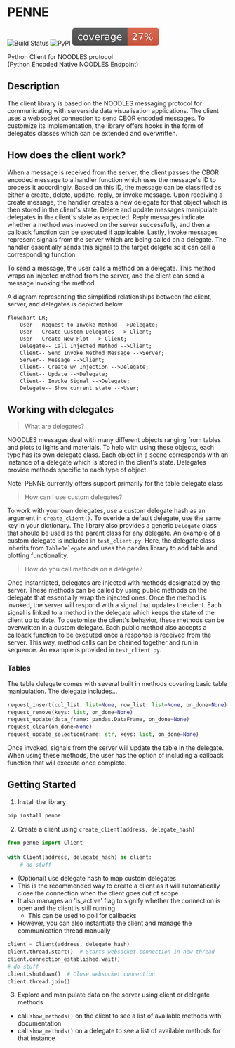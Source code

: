# PENNE

![Build Status](https://github.com/InsightCenterNoodles/Penne/workflows/CI/badge.svg)
![PyPI](https://img.shields.io/pypi/v/Penne)
![Coverage](tests/coverage/coverage.svg)


Python Client for NOODLES protocol  
(Python Encoded Native NOODLES Endpoint)

## Description
The client library is based on the NOODLES messaging protocol for communicating with serverside data visualisation applications. The client uses a websocket connection to send CBOR encoded messages. To customize its implementation, the
library offers hooks in the form of delegates classes which can be extended and overwritten.

## How does the client work?
When a message is received from the server, the client passes the CBOR encoded message to a handler function which uses
the message's ID to process it accordingly. Based on this ID, the message can be classified as either a create, delete, 
update, reply, or invoke message. Upon receiving a create message, the handler creates a new delegate for that object
which is then stored in the client's state. Delete and update messages manipulate delegates in the client's state as expected. Reply messages indicate whether a method was invoked on the server successfully, and then a callback function can be executed if applicable. Lastly, invoke messages represent signals from the server which are being called on a delegate. The handler essentially sends this signal to the target delgate so it can call a corresponding function. 

To send a message, the user calls a method on a delegate. This method wraps an injected method from the server, and the client can send a message invoking the method.

A diagram representing the simplified relationships between the client, server, and delegates is depicted below. 

```mermaid
flowchart LR;
    User-- Request to Invoke Method -->Delegate;
    User-- Create Custom Delegates --> Client;
    User-- Create New Plot --> Client;
    Delegate-- Call Injected Method -->Client;
    Client-- Send Invoke Method Message -->Server;
    Server-- Message -->Client;
    Client-- Create w/ Injection -->Delegate;
    Client-- Update -->Delegate;
    Client-- Invoke Signal -->Delegate;
    Delegate-- Show current state -->User;
```

## Working with delegates
>What are delegates? 

NOODLES messages deal with many different objects ranging from tables and plots to lights and materials. To help with 
using these objects, each type has its own delegate class. Each object in a scene corresponds with an instance of a delegate
which is stored in the client's state. Delegates provide methods specific to each type of object.

Note: PENNE currently offers support primarily for the table delegate class

>How can I use custom delegates?

To work with your own delegates, use a custom delegate hash as an argument in `create_client()`. To overide a default
delegate, use the same key in your dictionary. The library also provides a generic `Delegate` class that
should be used as the parent class for any delegate. An example of a custom delegate is included in `test_client.py`. Here, the delegate class inherits from `TableDelegate` and uses the pandas library to add table and plotting functionality. 

>How do you call methods on a delegate?

Once instantiated, delegates are injected with methods designated by the server. These methods can be called by using
public methods on the delegate that essentially wrap the injected ones. Once the method is invoked, the server will 
respond with a signal that updates the client. Each signal is linked to a method in the delegate which keeps the state of 
the client up to date. To customize the client's behavior, these methods can be overwritten in a custom delegate. Each 
public method also accepts a callback function to be executed once a response is received from the server. This way, method calls can be chained together and run in sequence. An example is provided in `test_client.py`.

### Tables
The table delegate comes with several built in methods covering basic table manipulation. The delegate includes...
```python
request_insert(col_list: list=None, row_list: list=None, on_done=None)
request_remove(keys: list, on_done=None)
request_update(data_frame: pandas.DataFrame, on_done=None)
request_clear(on_done=None)
request_update_selection(name: str, keys: list, on_done=None)
```
Once invoked, signals from the server will update the table in the delegate. When using these methods, the user has the option of including a callback function that will execute once complete.

## Getting Started
1. Install the library
```python
pip install penne
```
2. Create a client using `create_client(address, delegate_hash)`
```python
from penne import Client

with Client(address, delegate_hash) as client:
    # do stuff
```
- (Optional) use delegate hash to map custom delegates
- This is the recommended way to create a client as it will automatically close the connection when the client goes out of scope
- It also manages an 'is_active' flag to signify whether the connection is open and the client is still running
  - This can be used to poll for callbacks
- However, you can also instantiate the client and manage the communication thread manually
```python
client = Client(address, delegate_hash)
client.thread.start()  # Starts websocket connection in new thread
client.connection_established.wait() 
# do stuff
client.shutdown()  # Close websocket connection
client.thread.join()
```
3. Explore and manipulate data on the server using client or delegate methods
- call `show_methods()` on the client to see a list of available methods with documentation
- call `show_methods()` on a delegate to see a list of available methods for that instance
